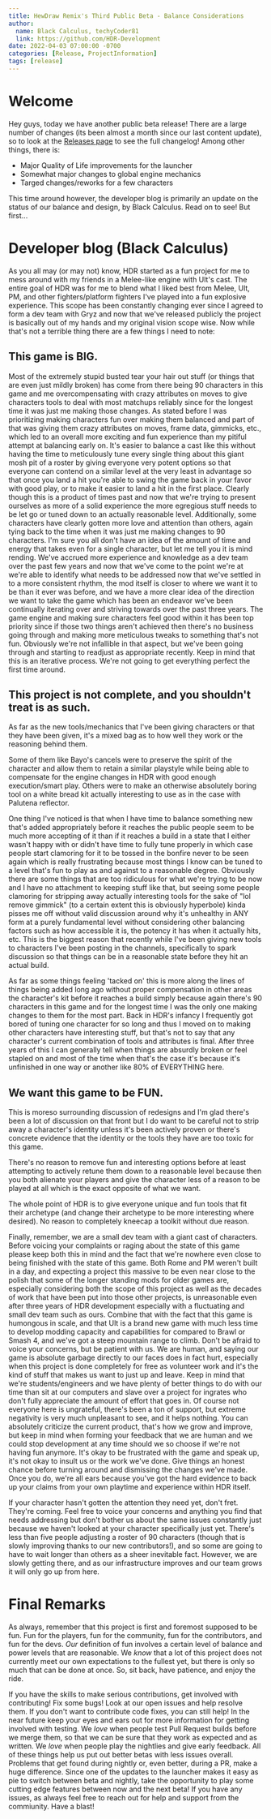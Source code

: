 ```yaml
---
title: HewDraw Remix's Third Public Beta - Balance Considerations
author:
  name: Black Calculus, techyCoder81
  link: https://github.com/HDR-Development
date: 2022-04-03 07:00:00 -0700
categories: [Release, ProjectInformation]
tags: [release]
---
```


# Welcome

Hey guys, today we have another public beta release! There are a large number of changes (its been almost a month since our last content update), so to look at the [Releases page](https://github.com/HDR-Development/HDR-Releases/releases) to see the full changelog! Among other things, there is:
* Major Quality of Life improvements for the launcher
* Somewhat major changes to global engine mechanics
* Targed changes/reworks for a few characters

This time around however, the developer blog is primarily an update on the status of our balance and design, by Black Calculus. Read on to see! But first...

# Developer blog (Black Calculus)
As you all may (or may not) know, HDR started as a fun project for me to mess around with my friends in a Melee-like engine with Ult's cast. The entire goal of HDR was for me to blend what I liked best from Melee, Ult, PM, and other fighters/platform fighters I've played into a fun explosive experience.
This scope has been constantly changing ever since I agreed to form a dev team with Gryz and now that we've released publicly the project is basically out of my hands and my original vision scope wise.
Now while that's not a terrible thing there are a few things I need to note:
## This game is BIG.
Most of the extremely stupid busted tear your hair out stuff (or things that are even just mildly broken) has come from there being 90 characters in this game and me overcompensating with crazy attributes on moves to give characters tools to deal with most matchups reliably since for the longest time it was just me making those changes. As stated before I was prioritizing making characters fun over making them balanced and part of that was giving them crazy attributes on moves, frame data, gimmicks, etc., which led to an overall more exciting and fun experience than my pitiful attempt at balancing early on. It's easier to balance a cast like this without having the time to meticulously tune every single thing about this giant mosh pit of a roster by giving everyone very potent options so that everyone can contend on a similar level at the very least in advantage so that once you land a hit you're able to swing the game back in your favor with good play, or to make it easier to land a hit in the first place. Clearly though this is a product of times past and now that we're trying to present ourselves as more of a solid experience the more egregious stuff needs to be let go or tuned down to an actually reasonable level. Additionally, some characters have clearly gotten more love and attention than others, again tying back to the time when it was just me making changes to 90 characters. I'm sure you all don't have an idea of the amount of time and energy that takes even for a single character, but let me tell you it is mind rending. We've accrued more experience and knowledge as a dev team over the past few years and now that we've come to the point we're at we're able to identify what needs to be addressed now that we've settled in to a more consistent rhythm, the mod itself is closer to where we want it to be than it ever was before, and we have a more clear idea of the direction we want to take the game which has been an endeavor we've been continually iterating over and striving towards over the past three years. The game engine and making sure characters feel good within it has been top priority since if those two things aren't achieved then there's no business going through and making more meticulous tweaks to something that's not fun. Obviously we're not infallible in that aspect, but we've been going through and starting to readjust as appropriate recently. Keep in mind that this is an iterative process. We're not going to get everything perfect the first time around.

## This project is not complete, and you shouldn't treat is as such.
As far as the new tools/mechanics that I've been giving characters or that they have been given, it's a mixed bag as to how well they work or the reasoning behind them.

Some of them like Bayo's cancels were to preserve the spirit of the character and allow them to retain a similar playstyle while being able to compensate for the engine changes in HDR with good enough execution/smart play. Others were to make an otherwise absolutely boring tool on a white bread kit actually interesting to use as in the case with Palutena reflector.

One thing I've noticed is that when I have time to balance something new that's added appropriately before it reaches the public people seem to be much more accepting of it than if it reaches a build in a state that I either wasn't happy with or didn't have time to fully tune properly in which case people start clamoring for it to be tossed in the bonfire never to be seen again which is really frustrating because most things I know can be tuned to a level that's fun to play as and against to a reasonable degree. Obviously there are some things that are too ridiculous for what we're trying to be now and I have no attachment to keeping stuff like that, but seeing some people clamoring for stripping away actually interesting tools for the sake of "lol remove gimmick" (to a certain extent this is obviously hyperbole) kinda pisses me off without valid discussion around why it's unhealthy in ANY form at a purely fundamental level without considering other balancing factors such as how accessible it is, the potency it has when it actually hits, etc. This is the biggest reason that recently while I've been giving new tools to characters I've been posting in the channels, specifically to spark discussion so that things can be in a reasonable state before they hit an actual build.

As far as some things feeling 'tacked on' this is more along the lines of things being added long ago without proper compensation in other areas the character's kit before it reaches a build simply because again there's 90 characters in this game and for the longest time I was the only one making changes to them for the most part. Back in HDR's infancy I frequently got bored of tuning one character for so long and thus I moved on to making other characters have interesting stuff, but that's not to say that any character's current combination of tools and attributes is final. After three years of this I can generally tell when things are absurdly broken or feel stapled on and most of the time when that's the case it's because it's unfinished in one way or another like 80% of EVERYTHING here.

## We want this game to be FUN.
This is moreso surrounding discussion of redesigns and I'm glad there's been a lot of discussion on that front but I do want to be careful not to strip away a character's identity unless it's been actively proven or there's concrete evidence that the identity or the tools they have are too toxic for this game.

There's no reason to remove fun and interesting options before at least attempting to actively retune them down to a reasonable level because then you both alienate your players and give the character less of a reason to be played at all which is the exact opposite of what we want. 

The whole point of HDR is to give everyone unique and fun tools that fit their archetype (and change their archetype to be more interesting where desired). No reason to completely kneecap a toolkit without due reason.

Finally, remember, we are a small dev team with a giant cast of characters. Before voicing your complaints or raging about the state of this game please keep both this in mind and the fact that we're nowhere even close to being finished with the state of this game. Both Rome and PM weren't built in a day, and expecting a project this massive to be even near close to the polish that some of the longer standing mods for older games are, especially considering both the scope of this project as well as the decades of work that have been put into those other projects, is unreasonable even after three years of HDR development especially with a fluctuating and small dev team such as ours. Combine that with the fact that this game is humongous in scale, and that Ult is a brand new game with much less time to develop modding capacity and capabilities for compared to Brawl or Smash 4, and we've got a steep mountain range to climb. Don't be afraid to voice your concerns, but be patient with us. We are human, and saying our game is absolute garbage directly to our faces does in fact hurt, especially when this project is done completely for free as volunteer work and it's the kind of stuff that makes us want to just up and leave. Keep in mind that we're students/engineers and we have plenty of better things to do with our time than sit at our computers and slave over a project for ingrates who don't fully appreciate the amount of effort that goes in. Of course not everyone here is ungrateful, there's been a ton of support, but extreme negativity is very much unpleasant to see, and it helps nothing. You can absolutely criticize the current product, that's how we grow and improve, but keep in mind when forming your feedback that we are human and we could stop development at any time should we so choose if we're not having fun anymore. It's okay to be frustrated with the game and speak up, it's not okay to insult us or the work we've done. Give things an honest chance before turning around and dismissing the changes we've made. Once you do, we're all ears because you've got the hard evidence to back up your claims from your own playtime and experience within HDR itself.
 
If your character hasn't gotten the attention they need yet, don't fret. They're coming. Feel free to voice your concerns and anything you find that needs addressing but don't bother us about the same issues constantly just because we haven't looked at your character specifically just yet. There's less than five people adjusting a roster of 90 characters (though that is slowly improving thanks to our new contributors!), and so some are going to have to wait longer than others as a sheer inevitable fact. However, we are slowly getting there, and as our infrastructure improves and our team grows it will only go up from here.


# Final Remarks

As always, remember that this project is first and foremost supposed to be fun. Fun for the players, fun for the community, fun for the contributors, and fun for the devs. *Our* definition of fun involves a certain level of balance and power levels that are reasonable. We *know* that a lot of this project does not currently meet our own expectations to the fullest yet, but there is only so much that can be done at once. So, sit back, have patience, and enjoy the ride. 

If you have the skills to make serious contributions, get involved with contributing! Fix some bugs! Look at our open issues and help resolve them. If you don't want to contribute code fixes, you can still help! In the near future keep your eyes and ears out for more information for getting involved with testing. We *love* when people test Pull Request builds before we merge them, so that we can be sure that they work as expected and as written. We *love* when people play the nightlies and give early feedback. All of these things help us put out better betas with less issues overall. Problems that get found during nightly or, even better, during a PR, make a huge difference. Since one of the updates to the launcher makes it easy as pie to switch between beta and nightly, take the opportunity to play some cutting edge features between now and the next beta! If you have any issues, as always feel free to reach out for help and support from the commiunity. Have a blast!
